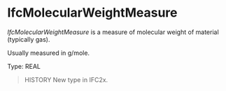 # IfcMolecularWeightMeasure

_IfcMolecularWeightMeasure_ is a measure of molecular weight of material (typically gas).
<!-- end of short definition -->

Usually measured in g/mole.

Type: REAL

> HISTORY New type in IFC2x.
